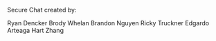 Secure Chat created by:

Ryan Dencker
Brody Whelan
Brandon Nguyen
Ricky Truckner
Edgardo Arteaga
Hart Zhang
